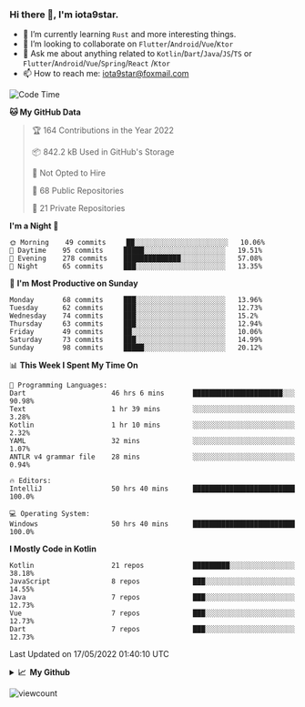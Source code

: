 ### Hi there 👋, I'm iota9star.

- 🌱 I’m currently learning `Rust` and more interesting things.
- 👯 I’m looking to collaborate on `Flutter`/`Android`/`Vue`/`Ktor`
- 💬 Ask me about anything related to `Kotlin`/`Dart`/`Java`/`JS`/`TS` or `Flutter`/`Android`/`Vue`/`Spring`/`React`
  /`Ktor`
- 📫 How to reach me: [iota9star@foxmail.com](iota9star@foxmail.com)



<!--START_SECTION:waka-->
![Code Time](http://img.shields.io/badge/Code%20Time-2%2C966%20hrs%2034%20mins-blue)

**🐱 My GitHub Data** 

> 🏆 164 Contributions in the Year 2022
 > 
> 📦 842.2 kB Used in GitHub's Storage 
 > 
> 🚫 Not Opted to Hire
 > 
> 📜 68 Public Repositories 
 > 
> 🔑 21 Private Repositories  
 > 
**I'm a Night 🦉** 

```text
🌞 Morning    49 commits     ██░░░░░░░░░░░░░░░░░░░░░░░   10.06% 
🌆 Daytime    95 commits     █████░░░░░░░░░░░░░░░░░░░░   19.51% 
🌃 Evening    278 commits    ██████████████░░░░░░░░░░░   57.08% 
🌙 Night      65 commits     ███░░░░░░░░░░░░░░░░░░░░░░   13.35%

```
📅 **I'm Most Productive on Sunday** 

```text
Monday       68 commits     ███░░░░░░░░░░░░░░░░░░░░░░   13.96% 
Tuesday      62 commits     ███░░░░░░░░░░░░░░░░░░░░░░   12.73% 
Wednesday    74 commits     ███░░░░░░░░░░░░░░░░░░░░░░   15.2% 
Thursday     63 commits     ███░░░░░░░░░░░░░░░░░░░░░░   12.94% 
Friday       49 commits     ██░░░░░░░░░░░░░░░░░░░░░░░   10.06% 
Saturday     73 commits     ███░░░░░░░░░░░░░░░░░░░░░░   14.99% 
Sunday       98 commits     █████░░░░░░░░░░░░░░░░░░░░   20.12%

```


📊 **This Week I Spent My Time On** 

```text
💬 Programming Languages: 
Dart                     46 hrs 6 mins       ██████████████████████░░░   90.98% 
Text                     1 hr 39 mins        ░░░░░░░░░░░░░░░░░░░░░░░░░   3.28% 
Kotlin                   1 hr 10 mins        ░░░░░░░░░░░░░░░░░░░░░░░░░   2.32% 
YAML                     32 mins             ░░░░░░░░░░░░░░░░░░░░░░░░░   1.07% 
ANTLR v4 grammar file    28 mins             ░░░░░░░░░░░░░░░░░░░░░░░░░   0.94%

🔥 Editors: 
IntelliJ                 50 hrs 40 mins      █████████████████████████   100.0%

💻 Operating System: 
Windows                  50 hrs 40 mins      █████████████████████████   100.0%

```

**I Mostly Code in Kotlin** 

```text
Kotlin                   21 repos            █████████░░░░░░░░░░░░░░░░   38.18% 
JavaScript               8 repos             ███░░░░░░░░░░░░░░░░░░░░░░   14.55% 
Java                     7 repos             ███░░░░░░░░░░░░░░░░░░░░░░   12.73% 
Vue                      7 repos             ███░░░░░░░░░░░░░░░░░░░░░░   12.73% 
Dart                     7 repos             ███░░░░░░░░░░░░░░░░░░░░░░   12.73%

```



 Last Updated on 17/05/2022 01:40:10 UTC
<!--END_SECTION:waka-->

<details>
  <summary><b>📈&nbsp;&nbsp;My Github</b></summary>
  <br>
  <img src='https://github-profile-trophy.vercel.app/?username=iota9star'>
  <img src='https://bad-apple-github-readme.vercel.app/api?show_bg=1&username=iota9star&hide_title=true'>
  <img src='http://cr-skills-chart-widget.azurewebsites.net/api/api?username=iota9star'>
</details>


![viewcount](https://count.getloli.com/get/@iota9star?theme=rule34)
